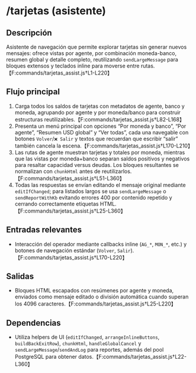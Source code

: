 # /tarjetas (asistente)

## Descripción
Asistente de navegación que permite explorar tarjetas sin generar nuevos mensajes: ofrece vistas por agente, por combinación moneda-banco, resumen global y detalle completo, reutilizando `sendLargeMessage` para bloques extensos y teclados inline para moverse entre rutas.【F:commands/tarjetas_assist.js†L1-L220】

## Flujo principal
1. Carga todos los saldos de tarjetas con metadatos de agente, banco y moneda, agrupando por agente y por moneda/banco para construir estructuras reutilizables.【F:commands/tarjetas_assist.js†L82-L168】
2. Presenta un menú principal con opciones “Por moneda y banco”, “Por agente”, “Resumen USD global” y “Ver todas”, cada una navegable con botones `Volver`/`❌ Salir` y textos que recuerdan que escribir “salir” también cancela la escena.【F:commands/tarjetas_assist.js†L170-L210】
3. Las rutas de agente muestran tarjetas y totales por moneda, mientras que las vistas por moneda+banco separan saldos positivos y negativos para resaltar capacidad versus deudas. Los bloques resultantes se normalizan con `chunkHtml` antes de reutilizarlos.【F:commands/tarjetas_assist.js†L51-L360】
4. Todas las respuestas se envían editando el mensaje original mediante `editIfChanged`; para listados largos se usa `sendLargeMessage` o `sendReportWithKb` evitando errores 400 por contenido repetido y cerrando correctamente etiquetas HTML.【F:commands/tarjetas_assist.js†L25-L360】

## Entradas relevantes
- Interacción del operador mediante callbacks inline (`AG_*`, `MON_*`, etc.) y botones de navegación estándar (`Volver`, `Salir`).【F:commands/tarjetas_assist.js†L170-L220】

## Salidas
- Bloques HTML escapados con resúmenes por agente y moneda, enviados como mensaje editado o división automática cuando superan los 4096 caracteres.【F:commands/tarjetas_assist.js†L25-L220】

## Dependencias
- Utiliza helpers de UI (`editIfChanged`, `arrangeInlineButtons`, `buildBackExitRow`), `chunkHtml`, `handleGlobalCancel` y `sendLargeMessage`/`sendAndLog` para reportes, además del pool PostgreSQL para obtener datos.【F:commands/tarjetas_assist.js†L22-L360】
